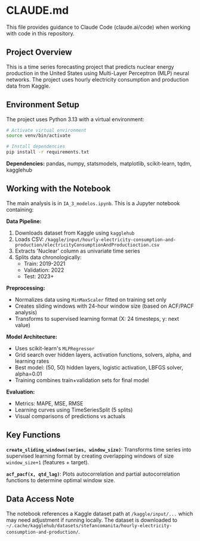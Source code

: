 # CLAUDE.md

This file provides guidance to Claude Code (claude.ai/code) when working with code in this repository.

## Project Overview

This is a time series forecasting project that predicts nuclear energy production in the United States using Multi-Layer Perceptron (MLP) neural networks. The project uses hourly electricity consumption and production data from Kaggle.

## Environment Setup

The project uses Python 3.13 with a virtual environment:

```bash
# Activate virtual environment
source venv/bin/activate

# Install dependencies
pip install -r requirements.txt
```

**Dependencies:** pandas, numpy, statsmodels, matplotlib, scikit-learn, tqdm, kagglehub

## Working with the Notebook

The main analysis is in `IA_3_modelos.ipynb`. This is a Jupyter notebook containing:

**Data Pipeline:**
1. Downloads dataset from Kaggle using `kagglehub`
2. Loads CSV: `/kaggle/input/hourly-electricity-consumption-and-production/electricityConsumptionAndProductioction.csv`
3. Extracts 'Nuclear' column as univariate time series
4. Splits data chronologically:
   - Train: 2019-2021
   - Validation: 2022
   - Test: 2023+

**Preprocessing:**
- Normalizes data using `MinMaxScaler` fitted on training set only
- Creates sliding windows with 24-hour window size (based on ACF/PACF analysis)
- Transforms to supervised learning format (X: 24 timesteps, y: next value)

**Model Architecture:**
- Uses scikit-learn's `MLPRegressor`
- Grid search over hidden layers, activation functions, solvers, alpha, and learning rates
- Best model: (50, 50) hidden layers, logistic activation, LBFGS solver, alpha=0.01
- Training combines train+validation sets for final model

**Evaluation:**
- Metrics: MAPE, MSE, RMSE
- Learning curves using TimeSeriesSplit (5 splits)
- Visual comparisons of predictions vs actuals

## Key Functions

**`create_sliding_windows(series, window_size)`**: Transforms time series into supervised learning format by creating overlapping windows of size `window_size+1` (features + target).

**`acf_pacf(x, qtd_lag)`**: Plots autocorrelation and partial autocorrelation functions to determine optimal window size.

## Data Access Note

The notebook references a Kaggle dataset path at `/kaggle/input/...` which may need adjustment if running locally. The dataset is downloaded to `~/.cache/kagglehub/datasets/stefancomanita/hourly-electricity-consumption-and-production/`.
